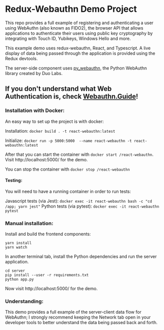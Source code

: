 # Redux-Webauthn Demo Project

This repo provides a full example of registering and authenticating a user using WebAuthn (also known as FIDO2), the browser API that allows applications to authenticate their users using public key cryptography by integrating with Touch ID, Yubikeys, Windows Hello and more.

This example demo uses redux-webauthn, React, and Typescript. A live display of data being passed through the application is provided using the Redux devtools.

The server-side component uses [py_webauthn](https://github.com/duo-labs/py_webauthn), the Python WebAuthn library created by Duo Labs.

## If you don't understand what Web Authentication is, check [Webauthn.Guide](https://webauthn.guide)!

### Installation with Docker:

An easy way to set up the project is with docker:

Installation: `docker build . -t react-webauthn:latest`

Initialize: `docker run -p 5000:5000  --name react-webauthn -t react-webauthn:latest`

After that you can start the container with `docker start /react-webauthn`. Visit http://localhost:5000/ for the demo.

You can stop the container with `docker stop /react-webauthn`

#### Testing:

You will need to have a running container in order to run tests:

Javascript tests (via Jest): `docker exec -it react-webauthn bash -c "cd /app; yarn jest"`
Python tests (via pytest): `docker exec -it react-webauthn pytest`

### Manual installation:

Install and build the frontend components:

```
yarn install
yarn watch
```

In another terminal tab, install the Python dependencies and run the server application.

```
cd server
pip install --user -r requirements.txt 
python app.py
```

Now visit http://localhost:5000/ for the demo.

### Understanding:

This demo provides a full example of the server-client data flow for WebAuthn; I strongly recommend keeping the Network tab open in your developer tools to better understand the data being passed back and forth.



